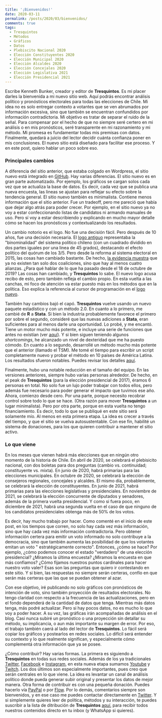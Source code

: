 ```yaml
---
title: '¡Bienvenidos!'
date: 2020-03-11
permalink: /posts/2020/03/bienvenidos/
comments: true
tags:
  - Tresquintos
  - Métodos
  - Gráficos
  - Datos
  - Plebiscito Nacional 2020
  - Elección Constituyentes 2020
  - Elección Municipal 2020
  - Elección Alcaldes 2020
  - Elección Concejales 2020
  - Elección Legislativa 2021
  - Elección Presidencial 2021
---
```



Escribe Kenneth Bunker, creador y editor de **Tresquintos**. Es mi placer darles la bienvenida a mi nuevo sitio web. Aquí podrás encontrar análisis político y pronósticos electorales para todas las elecciones de Chile. Mi idea no es solo entregar contexto a votantes que se ven abrumados por información excesiva, sino que también se encuentran confundidos por información contradictoria. Mi objetivo es tratar de separar el ruido de la señal. Para compensar por el hecho de que no siempre seré certero en mi análisis o en mis pronósticos, seré transparente en mi razonamiento y mi método. Mi promesa es fundamentar todas mis premisas con datos. Finalmente, quedará a juicio del lector decidir cuánta confianza poner en mis conclusiones. El nuevo sitio está diseñado para facilitar ese proceso. Y en este post, quiero hablar un poco sobre eso.


### Principales cambios

A diferencia del sitio anterior, que estaba colgado en Wordpress, el sitio nuevo está integrado en [GitHub](https://github.com/). Hay varias diferencias. El sitio nuevo es en gran parte automatizado. Por ejemplo, los gráficos se cargan solos cada vez que se actualiza la base de datos. Es decir, cada vez que se publica una nueva encuesta, las lineas se ajustan para reflejar su efecto sobre la tendencia general. El sitio nuevo también es minimalista. Contiene menos información que el sitio anterior. Fue un tradeoff, pero me pareció que había que dejar algo atrás para poder crecer. Por ejemplo, en el sitio nuevo ya no voy a estar confeccionando listas de candidatos ni armando manuales de uso. Pero sí voy a estar describiendo y explicando en mucho mayor detalle cómo se hacen los pronósticos y contextualizando los resultados.

Un cambio notorio es el logo. No fue una decisión fácil. Pero después de 10 años, fue una decisión necesaria. El [logo antiguo](https://tresquintos.github.io/images/logo_viejo.png) representaba la "binominalidad" del sistema político chileno (con un cuadrado dividido en dos partes iguales por una linea de 45 grados), destacando el efecto político del quórum de los 3/5. Pero desde la reforma al sistema electoral en 2015, las cosas han cambiado bastante. De hecho, [la evidencia muestra](https://kennethbunker.github.io/research-articles/2020/01/03/chile-fragmentation.html) que ya no existen tan solo dos coaliciones, sino que hay al menos cuatro alianzas. ¿Para qué hablar de lo que ha pasado desde el 18 de octubre de 2019? Las cosas han cambiado, y **Tresquintos** lo sabe. El nuevo logo acusa recibo de esto, pero también refleja el cambio propio. En esta vuelta a las canchas, mi foco de atención va estar puesto más en los métodos que en la política. Eso explica la referencia al cursor de programación en el [logo nuevo](https://tresquintos.github.io/images/logo.png).

También hay cambios bajó el capó. **Tresquintos** vuelve usando un nuevo paquete estadístico y con un método 2.0. En cuanto a lo primero, me cambié de **R** a **Stata**. Si bien la industria probablemente favorece el primero por sobre el segundo, consideré que las nuevas adiciones a **Stata**, eran suficientes para al menos darle una oportunidad. Lo probé, y me encantó. Tiene un motor mucho más potente, e incluye una serie de funciones que antes no existían (ver [aquí](https://www.stata.com/new-in-stata/)). Y si bien siguen teniendo algunos *shortcomings*, he alcanzado un nivel de dexteridad que me ha puesto cómodo. En cuanto a lo segundo, desarrollé un método mucho más potente que el anterior (llamado el TSM). Me tomé el tiempo para escribir un script completamente nuevo y probar el método en 10 países de América Latina. Los resultados sfueron notables. Puedes revisar los detalles [aquí](https://tresquintos.github.io/tsm/).

Finalmente, hubo una notable reducción en el tamaño del equipo. En las versiones anteriores, siempre hubo varias personas alrededor. De hecho, en el peak de **Tresquintos** (para la elección presidencial de 2017), éramos 6 personas en total. No solo fue un lujo poder trabajar con todos ellos, pero además fue necesario para poder generar el impacto que tuvimos ese año. Ahora, comienzo desde cero. Por una parte, porque necesito recobrar control sobre todo lo que se hace. (Otra razón para mover **Tresquintos** a un lugar minimalista). Pero por otra parte, porque en esta vuelta no tengo financiamiento. Es decir, todo lo que se publiqué en este sitio será solamente mío. Al menos en esta primera etapa. La idea es crecer a través del tiempo, y que el sitio se vuelva autosustentable. Con ese fin, habilité un sistema de donaciones, para los que quieren contribuir a mantener el sitio activo.


### Lo que viene

En los meses que vienen habrá más elecciones que en ningún otro momento de la historia de Chile. En abril de 2020, se celebrará el plebisicito nacional, con dos boletas para dos preguntas (cambio vs. continuidad; constituyente vs. mixta). En junio de 2020, habrá primarias para las elecciones  municipales. En octubre de 2020, se celebrará la elección de consejeros regionales, concejales y alcaldes. El mismo día, probablemente, se celebrará la elección de constituyentes. En junio de 2021, habrá primarias para las elecciones legislativas y presidenciales. En noviembre de 2021, se celebrará la elección concurrente de diputados y senadores, además de la primera vuelta presidencial. Y como si fuera poco, en diciembre de 2021, habrá una segunda vuelta en el caso de que ninguno de los candidatos presidenciales obtenga más de 50% de los votos.

Es decir, hay mucho trabajo por hacer. Como comenté en el inicio de este post, en los tiempos que corren, no solo hay cada vez más información, sino que hay cada vez más información contradictoria. Pero obtener información certera para emitir un voto informado no solo contribuye a la democracia, sino que también aumenta las posibilidad de que los votantes emitan un voto " estratégicamente correcto". Entonces, ¿cómo se hace? Por ejemplo, ¿cómo podemos conocer el estado "verdadero" de una elección presidencial? ¿Miramos la última encuesta? ¿Miramos la encuesta en que más confiamos? ¿Cómo fijamos nuestros puntos cardinales para hacer nuestro voto valer? Esas son las preguntas que quiero ir contestando en este sitio. Y si bien, las respuestas no siempre serán certeras, confío en que serán más certeras que las que se puedan obtener al azar.

Con ese objetivo, iré publicando no solo gráficos con pronósticos de intención de voto, sino también proyección de resultados electorales. No tengo claridad con respecto a la frecuencia de las actualizaciones, pero en el fondo dependerá de la cantidad de datos que tenga. Mientras más datos tenga, más podré actualizar. Pero si hay pocos datos, no es mucho lo que voy a poder hacer. A su vez, las gráficas irán acompañadas de análisis en el blog. Casi nunca subiré un pronóstico o una proyección sin detallar su método, su implicancia, o aun más importante su margen de error. Por eso, el trabajo también caerá al lado del lector de **Tresquintos**. Lo fácil será copiar los gráficos y postearlos en redes sociales. Lo difícil será entender su contexto y lo que realmente significan, y especialmente cómo complementá otra información que ya se posee.

¿Cómo contribuir? Hay varias formas. La primera es siguiendo a **Tresquintos** en todas sus redes sociales. Además de los ya tradicionales [Twitter](https://www.twitter.com/tresquintos), [Facebook](https://wwww.facebook.com/3quintos) e [Instagram](https://www.instagram.com/tresquintos), en esta nueva etapa sumamos [Youtube](https://www.youtube.com/channel/UCCote-kyiWk17x29X_0nsHw/) y [Twitch](https://www.twitch.tv/tresquintos). Los dos últimos son especialmente importantes, pues creo que serán centrales en lo que viene. La idea es levantar un canal de análisis político donde pueda generar subir original y presentar los datos de mejor manera. Otra forma de contribuir es con una pequeña donación. Puedes hacerlo vía [PayPal](https://www.paypal.me/tresquintos/) o por [Flow](https://www.flow.cl/btn.php?token=3vop8lw). Por lo demás, comentarios siempre son bienvenidos, y en ese caso me puedes contactar directamente en [Twitter](https://www.twitter.com/kennethbunker). Y si simplemente quieres leer de política, métodos y su interacción, te puedes suscribir a la lista de ditribución de **Tresquintos** [aquí](https://tresquintos.us15.list-manage.com/subscribe/post?u=3a6f5773bbbc78ea5a0003f67&amp;id=8c164eff0f), para recibir todos nuestros contenidos directo en tu inbox (y WhatsApp si quieres).
